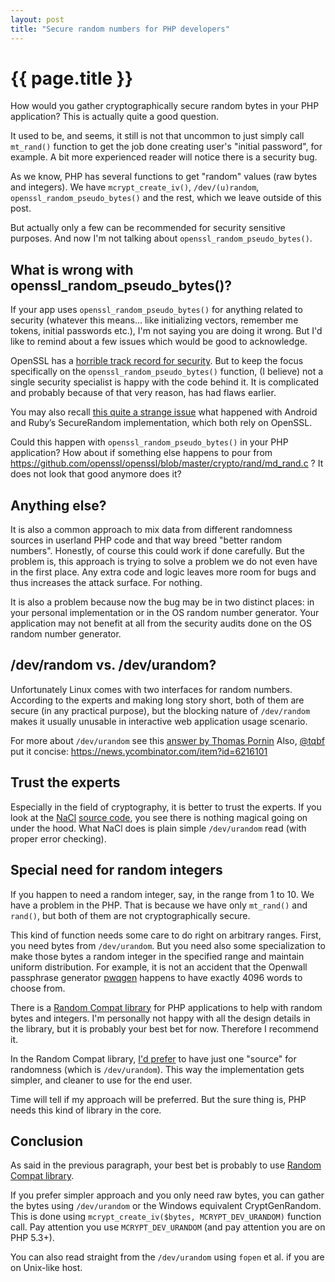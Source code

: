 ```yaml
---
layout: post
title: "Secure random numbers for PHP developers"
---
```


{{ page.title }}
================

How would you gather cryptographically secure random bytes in your PHP application? This is actually quite a good question.

It used to be, and seems, it still is not that uncommon to just simply call `mt_rand()` function to get the job done creating user's "initial password", for example. A bit more experienced reader will notice there is a security bug.

As we know, PHP has several functions to get "random" values (raw bytes and integers). We have `mcrypt_create_iv()`, `/dev/(u)random`, `openssl_random_pseudo_bytes()` and the rest, which we leave outside of this post.

But actually only a few can be recommended for security sensitive purposes. And now I'm not talking about `openssl_random_pseudo_bytes()`.

What is wrong with openssl_random_pseudo_bytes()?
-------------------------------------------------

If your app uses `openssl_random_pseudo_bytes()` for anything related to security (whatever this means... like initializing vectors, remember me tokens, initial passwords etc.), I'm not saying you are doing it wrong. But I'd like to remind about a few issues which would be good to acknowledge.

OpenSSL has a [horrible track record for security](http://www.daemonology.net/blog/2009-06-11-cryptographic-right-answers.html). But to keep the focus specifically on the `openssl_random_pseudo_bytes()` function, (I believe) not a single security specialist is happy with the code behind it. It is complicated and probably because of that very reason, has had flaws earlier.

You may also recall [this quite a strange issue](http://emboss.github.io/blog/2013/08/21/openssl-prng-is-not-really-fork-safe/) what happened with Android and Ruby’s SecureRandom implementation, which both rely on OpenSSL.

Could this happen with `openssl_random_pseudo_bytes()` in your PHP application? How about if something else happens to pour from <https://github.com/openssl/openssl/blob/master/crypto/rand/md_rand.c> ? It does not look that good anymore does it?

Anything else?
--------------

It is also a common approach to mix data from different randomness sources in userland PHP code and that way breed "better random numbers". Honestly, of course this could work if done carefully. But the problem is, this approach is trying to solve a problem we do not even have in the first place. Any extra code and logic leaves more room for bugs and thus increases the attack surface. For nothing.

It is also a problem because now the bug may be in two distinct places: in your personal implementation or in the OS random number generator. Your application may not benefit at all from the security audits done on the OS random number generator.

/dev/random vs. /dev/urandom?
-----------------------------

Unfortunately Linux comes with two interfaces for random numbers. According to the experts and making long story short, both of them are secure (in any practical purpose), but the blocking nature of `/dev/random` makes it usually unusable in interactive web application usage scenario.

For more about `/dev/urandom` see this [answer by Thomas Pornin](http://security.stackexchange.com/a/3939) Also, [@tqbf](https://twitter.com/tqbf) put it concise: <https://news.ycombinator.com/item?id=6216101>

Trust the experts
-----------------

Especially in the field of cryptography, it is better to trust the experts. If you look at the [NaCl](http://nacl.cr.yp.to/) [source code](http://hyperelliptic.org/nacl/nacl-20110221.tar.bz2), you see there is nothing magical going on under the hood. What NaCl does is plain simple `/dev/urandom` read (with proper error checking).


Special need for random integers
------------------------------------

If you happen to need a random integer, say, in the range from 1 to 10. We have a problem in the PHP. That is because we have only `mt_rand()` and `rand()`, but both of them are not cryptographically secure.

This kind of function needs some care to do right on arbitrary ranges. First, you need bytes from `/dev/urandom`. But you need also some specialization to make those bytes a random integer in the specified range and maintain uniform distribution. For example, it is not an accident that the Openwall passphrase generator [pwqgen](http://www.openwall.com/passwdqc/) happens to have exactly 4096 words to choose from.

There is a [Random Compat library](https://github.com/ircmaxell/random_compat) for PHP applications to help with random bytes and integers. I'm personally not happy with all the design details in the library, but it is probably your best bet for now. Therefore I recommend it.

In the Random Compat library, [I'd prefer](https://github.com/ircmaxell/random_compat/issues/2) to have just one "source" for randomness (which is `/dev/urandom`). This way the implementation gets simpler, and cleaner to use for the end user.

Time will tell if my approach will be preferred. But the sure thing is, PHP needs this kind of library in the core.

Conclusion
----------

As said in the previous paragraph, your best bet is probably to use [Random Compat library](https://github.com/ircmaxell/random_compat).

If you prefer simpler approach and you only need raw bytes, you can gather the bytes using `/dev/urandom` or the Windows equivalent CryptGenRandom. This is done using `mcrypt_create_iv($bytes, MCRYPT_DEV_URANDOM)` function call. Pay attention you use `MCRYPT_DEV_URANDOM` (and pay attention you are on PHP 5.3+).

You can also read straight from the `/dev/urandom` using `fopen` et al. if you are on Unix-like host.








